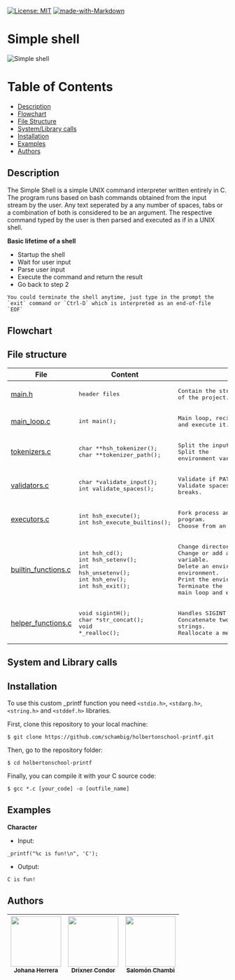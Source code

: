[![License: MIT](https://img.shields.io/badge/License-MIT-yellow.svg)](https://opensource.org/licenses/MIT)
[![made-with-Markdown](https://img.shields.io/badge/Made%20with-Markdown-1f425f.svg)](http://commonmark.org)

# Simple shell

![Simple shell](https://i.imgur.com/tfeTUGr.jpg)

# Table of Contents
- [Description](#description)
- [Flowchart](#flowchart)
- [File Structure](#file-structure)
- [System/Library calls](#system-and-library-calls)
- [Installation](#installation)
- [Examples](#examples)
- [Authors](#authors)

## Description
The Simple Shell is a simple UNIX command interpreter written entirely in C. The program runs based on bash commands obtained from the input stream by the user.
Any text seperated by a any number of spaces, tabs or a combination of both is considered to be an argument.
The respective command typed by the user is then parsed and executed as if in a UNIX shell.

**Basic lifetime of a shell**
* Startup the shell
* Wait for user input
* Parse user input
* Execute the command and return the result
* Go back to step 2
```
You could terminate the shell anytime, just type in the prompt the `exit` command or `Ctrl-D` which is interpreted as an end-of-file `EOF`
```

## Flowchart

## File structure

| File | Content | Description |
| --- | --- | --- |
| [main.h](main.h) | <pre>header files</pre> | <pre>Contain the structure, prototypes, macros and external variable of the project.</pre> |
| [main_loop.c](main_loop.c) | <pre>int main();</pre> | <pre>Main loop, recieve input from the Command Line Interface parse and execute it.</pre> |
| [tokenizers.c](tokenizers.c) | <pre>char **hsh_tokenizer();<br>char **tokenizer_path();</pre> | <pre>Split the input string into a array of tokens.<br>Split the environment variable PATH into an array of tokens.</pre> |
| [validators.c](validators.c) | <pre>char *validate_input();<br>int validate_spaces();</pre> | <pre>Validate if PATH exists<br>Validate spaces, tabs and line breaks.</pre> |
| [executors.c](executors.c) | <pre>int hsh_execute();<br>int hsh_execute_builtins();</pre> | <pre>Fork process and replace the child with a new program.<br>Choose from an array of builtin functions.</pre> |
| [builtin_functions.c](builtin_functions.c) | <pre>int hsh_cd();<br>int hsh_setenv();<br>int hsh_unsetenv();<br>int hsh_env();<br>int hsh_exit();</pre> | <pre>Change directory.<br>Change or add and environment variable.<br>Delete an environment variable from the environment.<br>Print the environment variables list.<br>Terminate the main loop and exit the shell.</pre> |
| [helper_functions.c](helper_functions.c) | <pre>void sigintH();<br>char *str_concat();<br>void *_realloc();</pre> | <pre>Handles SIGINT (CTRL + C).<br>Concatenate two strings.<br>Reallocate a memory block.</pre> |

## System and Library calls

## Installation
To use this custom _printf function you need `<stdio.h>`, `<stdarg.h>`, `<string.h>` and `<stddef.h>` libraries.

First, clone this repository to your local machine:

```
$ git clone https://github.com/schambig/holbertonschool-printf.git
```

Then, go to the repository folder:

```
$ cd holbertonschool-printf
```

Finally, you can compile it with your C source code:

```
$ gcc *.c [your_code] -o [outfile_name]
```

## Examples


**Character**
* Input:
```
_printf("%c is fun!\n", 'C');
```
 
* Output:
```
C is fun!
```

## Authors
| [<img src="https://avatars.githubusercontent.com/u/98305125?v=4" width=115><br><sub> Johana Herrera </sub>](https://github.com/Johana-RHP) | [<img src="https://avatars.githubusercontent.com/u/103861356?v=4" width=115><br><sub> Drixner Condor </sub>](https://github.com/Drixner) | [<img src="https://avatars.githubusercontent.com/u/98289735?v=4" width=115><br><sub> Salomón Chambi </sub>](https://github.com/schambig) |
| :---: | :---: | :---: |
